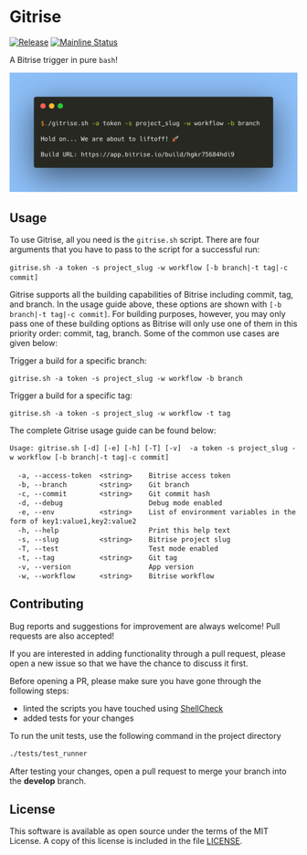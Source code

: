 # Gitrise 
[![Release](https://img.shields.io/github/release/azohra/gitrise.sh.svg)](https://github.com/azohra/gitrise.sh/releases)
[![Mainline Status](https://github.com/azohra/gitrise.sh/workflows/CI-workflow/badge.svg)](https://github.com/azohra/gitrise.sh/actions?query=branch%3Adevelop)

A Bitrise trigger in pure `bash`!

![](docs/images/gitrise.png)

## Usage
To use Gitrise, all you need is the `gitrise.sh` script. There are four arguments that you have to pass to the script for a successful run:  
 
 ```gitrise.sh -a token -s project_slug -w workflow [-b branch|-t tag|-c commit]```  

Gitrise supports all the building capabilities of Bitrise including commit, tag, and branch. In the usage guide above, these options are shown with `[-b branch|-t tag|-c commit]`. For building purposes, however, you may only pass one of these building options as Bitrise will only use one of them in this priority order: commit, tag, branch. Some of the common use cases are given below:

Trigger a build for a specific branch:

```
gitrise.sh -a token -s project_slug -w workflow -b branch
```

Trigger a build for a specific tag:
```
gitrise.sh -a token -s project_slug -w workflow -t tag
```

The complete Gitrise usage guide can be found below:

```
Usage: gitrise.sh [-d] [-e] [-h] [-T] [-v]  -a token -s project_slug -w workflow [-b branch|-t tag|-c commit] 

  -a, --access-token  <string>    Bitrise access token
  -b, --branch        <string>    Git branch
  -c, --commit        <string>    Git commit hash
  -d, --debug                     Debug mode enabled
  -e, --env           <string>    List of environment variables in the form of key1:value1,key2:value2
  -h, --help                      Print this help text
  -s, --slug          <string>    Bitrise project slug
  -T, --test                      Test mode enabled
  -t, --tag           <string>    Git tag
  -v, --version                   App version
  -w, --workflow      <string>    Bitrise workflow
```

## Contributing

Bug reports and suggestions for improvement are always welcome! Pull requests are also accepted!

If you are interested in adding functionality through a pull request, please open a new issue so that we have the chance to discuss it first.

Before opening a PR, please make sure you have gone through the following steps:

 * linted the scripts you have touched using [ShellCheck](https://github.com/koalaman/shellcheck)
 * added tests for your changes

To run the unit tests, use the following command in the project directory
```bash
./tests/test_runner
```

After testing your changes, open a pull request to merge your branch into the **develop** branch.


## License
This software is available as open source under the terms of the MIT License. A copy of this license is included in the file [LICENSE](https://github.com/azohra/gitrise.sh/blob/develop/LICENSE).
